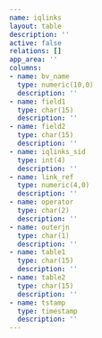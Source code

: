 ```yaml
---
name: iqlinks
layout: table
description: ''
active: false
relations: []
app_area: ''
columns:
- name: bv_name
  type: numeric(10,0)
  description: ''
- name: field1
  type: char(15)
  description: ''
- name: field2
  type: char(15)
  description: ''
- name: iqlinks_sid
  type: int(4)
  description: ''
- name: link_ref
  type: numeric(4,0)
  description: ''
- name: operator
  type: char(2)
  description: ''
- name: outerjn
  type: char(1)
  description: ''
- name: table1
  type: char(15)
  description: ''
- name: table2
  type: char(15)
  description: ''
- name: tstamp
  type: timestamp
  description: ''
---
```



